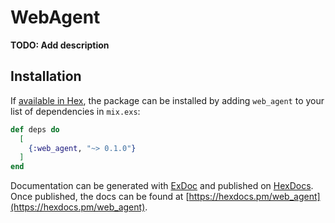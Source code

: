 # WebAgent

**TODO: Add description**

## Installation

If [available in Hex](https://hex.pm/docs/publish), the package can be installed
by adding `web_agent` to your list of dependencies in `mix.exs`:

```elixir
def deps do
  [
    {:web_agent, "~> 0.1.0"}
  ]
end
```

Documentation can be generated with [ExDoc](https://github.com/elixir-lang/ex_doc)
and published on [HexDocs](https://hexdocs.pm). Once published, the docs can
be found at [https://hexdocs.pm/web_agent](https://hexdocs.pm/web_agent).

